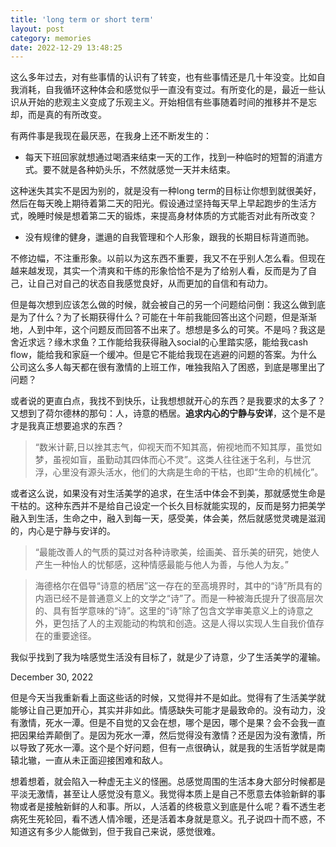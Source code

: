 ```yaml
---
title: 'long term or short term'
layout: post
category: memories
date: 2022-12-29 13:48:25
---
```



这么多年过去，对有些事情的认识有了转变，也有些事情还是几十年没变。比如自我消耗，自我循环这种体会和感觉似乎一直没有变过。有所变化的是，最近一些认识从开始的悲观主义变成了乐观主义。开始相信有些事随着时间的推移并不是忘却，而是真的有所改变。

有两件事是我现在最厌恶，在我身上还不断发生的：

- 每天下班回家就想通过喝酒来结束一天的工作，找到一种临时的短暂的消遣方式。要不就是各种奶头乐，不然就感觉一天并未结束。

这种迷失其实不是因为别的，就是没有一种long term的目标让你想到就很美好，然后在每天晚上期待着第二天的阳光。假设通过坚持每天早上早起跑步的生活方式，晚睡时候是想着第二天的锻炼，来提高身材体质的方式能否对此有所改变？

- 没有规律的健身，邋遢的自我管理和个人形象，跟我的长期目标背道而驰。

不修边幅，不注重形象。以前以为这东西不重要，我又不在乎别人怎么看。但现在越来越发现，其实一个清爽和干练的形象恰恰不是为了给别人看，反而是为了自己，让自己对自己的状态自我感觉良好，从而更加的自信和有动力。

但是每次想到应该怎么做的时候，就会被自己的另一个问题给问倒：我这么做到底是为了什么？为了长期获得什么？可能在十年前我能回答出这个问题，但是渐渐地，人到中年，这个问题反而回答不出来了。想想是多么的可笑。不是吗？我这是舍近求远？缘木求鱼？工作能给我获得融入social的心里踏实感，能给我cash flow，能给我和家庭一个缓冲。但是它不能给我现在逃避的问题的答案。为什么公司这么多人每天都在很有激情的上班工作，唯独我陷入了困惑，到底是哪里出了问题？

或者说的更直白点，我找不到快乐，让我想想就开心的东西？是我要求的太多了？又想到了荷尔德林的那句：人，诗意的栖居。**追求内心的宁静与安详**，这个是不是才是我真正想要追求的东西？

> “数米计薪,日以挫其志气，仰视天而不知其高，俯视地而不知其厚，虽觉如梦，虽视如盲，虽勤动其四体而心不灵”。这类人往往迷于名利，与世沉浮，心里没有源头活水，他们的大病是生命的干枯，也即“生命的机械化”。
> 

或者这么说，如果没有对生活美学的追求，在生活中体会不到美，那就感觉生命是干枯的。这种东西并不是给自己设定一个长久目标就能实现的，反而是努力把美学融入到生活，生命之中，融入到每一天，感受美，体会美，然后就感觉灵魂是滋润的，内心是宁静与安详的。

> “最能改善人的气质的莫过对各种诗歌美，绘画美、音乐美的研究，她使人产生一种怡人的忧郁感，这种情感最能与他人为善，与他人为友。”
> 

> 海德格尔在倡导“诗意的栖居”这一存在的至高境界时，其中的“诗”所具有的内涵已经不是普通意义上的文学之“诗”了。而是一种被海氏提升了很高层次的、具有哲学意味的“诗”。这里的“诗”除了包含文学审美意义上的诗意之外，更包括了人的主观能动的构筑和创造。这是人得以实现人生自我价值存在的重要途径。
> 

我似乎找到了我为啥感觉生活没有目标了，就是少了诗意，少了生活美学的灌输。

December 30, 2022 

但是今天当我重新看上面这些话的时候，又觉得并不是如此。觉得有了生活美学就能够让自己更加开心，其实并非如此。情感缺失可能才是最致命的。没有动力，没有激情，死水一潭。但是不自觉的又会在想，哪个是因，哪个是果？会不会我一直把因果给弄颠倒了。是因为死水一潭，然后觉得没有激情？还是因为没有激情，所以导致了死水一潭。这个是个好问题，但有一点很确认，就是我的生活哲学就是南辕北辙，一直从未正面迎接困难和敌人。

想着想着，就会陷入一种虚无主义的怪圈。总感觉周围的生活本身大部分时候都是平淡无激情，甚至让人感觉没有意义。我觉得本质上是自己不愿意去体验新鲜的事物或者是接触新鲜的人和事。所以，人活着的终极意义到底是什么呢？看不透生老病死生死轮回，看不透人情冷暖，还是活着本身就是意义。孔子说四十而不惑，不知道这有多少人能做到，但于我自己来说，感觉很难。

